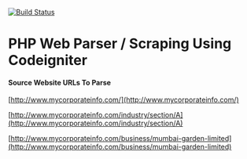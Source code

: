[![Build Status](https://travis-ci.org/joemccann/dillinger.svg?branch=master)](https://travis-ci.org/joemccann/dillinger)
# PHP Web Parser / Scraping Using Codeigniter

#### Source Website URLs To Parse 

[http://www.mycorporateinfo.com/](http://www.mycorporateinfo.com/) 

[http://www.mycorporateinfo.com/industry/section/A](http://www.mycorporateinfo.com/industry/section/A)

[http://www.mycorporateinfo.com/business/mumbai-garden-limited](http://www.mycorporateinfo.com/business/mumbai-garden-limited)
